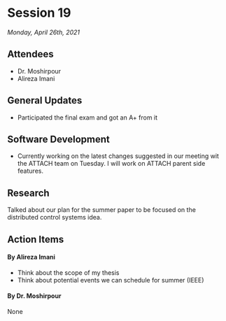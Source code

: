 # Session 19
*Monday, April 26th, 2021*

## Attendees

- Dr. Moshirpour
- Alireza Imani

## General Updates

- Participated the final exam and got an A+ from it

## Software Development

- Currently working on the latest changes suggested in our meeting wit the ATTACH team on Tuesday. I will work on ATTACH parent side features.

## Research

Talked about our plan for the summer paper to be focused on the distributed control systems idea.

## Action Items

#### By Alireza Imani

- Think about the scope of my thesis
- Think about potential events we can schedule for summer (IEEE)

#### By Dr. Moshirpour
None
